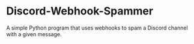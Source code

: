 # Discord-Webhook-Spammer
A simple Python program that uses webhooks to spam a Discord channel with a given message.
